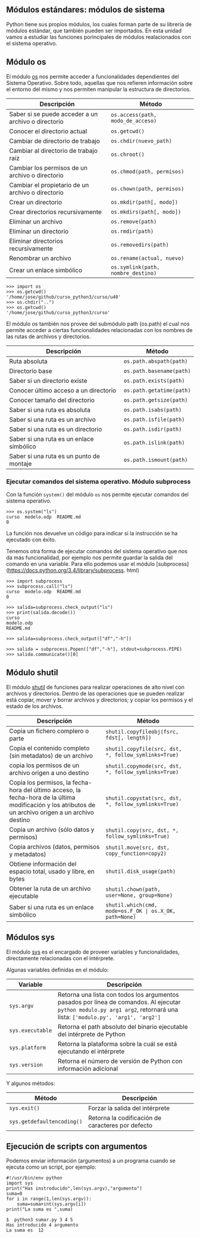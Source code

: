 ## Módulos estándares: módulos de sistema

Python tiene sus propios módulos, los cuales forman parte de su librería de módulos estándar, que también pueden ser importados. En esta unidad vamos a estudiar las funciones porincipales de módulos realacionados con el sistema operativo.

## Módulo os

El módulo [os](https://docs.python.org/3.4/library/os.html#module-os) nos permite acceder a funcionalidades dependientes del Sistema Operativo. Sobre todo, aquellas que nos refieren información sobre el entorno del mismo y nos permiten manipular la estructura de directorios.

   <table>
<thead>
<tr>
  <th>Descripción</th>
  <th>Método</th>
</tr>
</thead>
<tbody>
<tr>
  <td>Saber si se puede acceder a un archivo o directorio</td>
  <td><code>os.access(path, modo_de_acceso)</code></td>
</tr>
<tr>
  <td>Conocer el directorio actual</td>
  <td><code>os.getcwd()</code></td>
</tr>
<tr>
  <td>Cambiar de directorio de trabajo</td>
  <td><code>os.chdir(nuevo_path)</code></td>
</tr>
<tr>
  <td>Cambiar al directorio de trabajo raíz</td>
  <td><code>os.chroot()</code></td>
</tr>
<tr>
  <td>Cambiar los permisos de un archivo o directorio</td>
  <td><code>os.chmod(path, permisos)</code></td>
</tr>
<tr>
  <td>Cambiar el propietario de un archivo o directorio</td>
  <td><code>os.chown(path, permisos)</code></td>
</tr>
<tr>
  <td>Crear un directorio</td>
  <td><code>os.mkdir(path[, modo])</code></td>
</tr>
<tr>
  <td>Crear directorios recursivamente</td>
  <td><code>os.mkdirs(path[, modo])</code></td>
</tr>
<tr>
  <td>Eliminar un archivo</td>
  <td><code>os.remove(path)</code></td>
</tr>
<tr>
  <td>Eliminar un directorio</td>
  <td><code>os.rmdir(path)</code></td>
</tr>
<tr>
  <td>Eliminar directorios recursivamente</td>
  <td><code>os.removedirs(path)</code></td>
</tr>
<tr>
  <td>Renombrar un archivo</td>
  <td><code>os.rename(actual, nuevo)</code></td>
</tr>
<tr>
  <td>Crear un enlace simbólico</td>
  <td><code>os.symlink(path, nombre_destino)</code></td>
</tr>
</tbody>
</table>

	>>> import os
	>>> os.getcwd()
	'/home/jose/github/curso_python3/curso/u40'
	>>> os.chdir("..")
	>>> os.getcwd()
	'/home/jose/github/curso_python3/curso'

El módulo os también nos provee del submódulo path (os.path) el cual nos permite acceder a ciertas funcionalidades relacionadas con los nombres de las rutas de archivos y directorios.

<table>
<thead>
<tr>
  <th>Descripción</th>
  <th>Método</th>
</tr>
</thead>
<tbody>
<tr>
  <td>Ruta absoluta</td>
  <td><code>os.path.abspath(path)</code></td>
</tr>
<tr>
  <td>Directorio base</td>
  <td><code>os.path.basename(path)</code></td>
</tr>
<tr>
  <td>Saber si un directorio existe</td>
  <td><code>os.path.exists(path)</code></td>
</tr>
<tr>
  <td>Conocer último acceso a un directorio</td>
  <td><code>os.path.getatime(path)</code></td>
</tr>
<tr>
  <td>Conocer tamaño del directorio</td>
  <td><code>os.path.getsize(path)</code></td>
</tr>
<tr>
  <td>Saber si una ruta es absoluta</td>
  <td><code>os.path.isabs(path)</code></td>
</tr>
<tr>
  <td>Saber si una ruta es un archivo</td>
  <td><code>os.path.isfile(path)</code></td>
</tr>
<tr>
  <td>Saber si una ruta es un directorio</td>
  <td><code>os.path.isdir(path)</code></td>
</tr>
<tr>
  <td>Saber si una ruta es un enlace simbólico</td>
  <td><code>os.path.islink(path)</code></td>
</tr>
<tr>
  <td>Saber si una ruta es un punto de montaje</td>
  <td><code>os.path.ismount(path)</code></td>
</tr>
</tbody>
</table>

### Ejecutar comandos del sistema operativo. Módulo subprocess

Con la función `system()` del módulo `os` nos permite ejecutar comandos del sistema operativo.

	>>> os.system("ls")
	curso  modelo.odp  README.md
	0

La función nos devuelve un código para indicar si la instrucción se ha ejecutado con éxito.

Tenemos otra forma de ejecutar comandos del sistema operativo que nos da más funcionalidad, por ejemplo nos permite guardar la salida del comando en una variable. Para ello podemos usar el módulo [subprocess](https://docs.python.org/3.4/library/subprocess.
html)

	>>> import subprocess
	>>> subprocess.call("ls")
	curso  modelo.odp  README.md
	0

	>>> salida=subprocess.check_output("ls")
	>>> print(salida.decode())
	curso
	modelo.odp
	README.md

	>>> salida=subprocess.check_output(["df","-h"])

	>>> salida = subprocess.Popen(["df","-h"], stdout=subprocess.PIPE)
	>>> salida.communicate()[0]

## Módulo shutil

El módulo [shutil](https://docs.python.org/3.4/library/shutil.html#module-shutil) de funciones para realizar operaciones de alto nivel con archivos y directorios. Dentro de las operaciones que se pueden realizar está copiar, mover y borrar archivos y directorios; y copiar los permisos y el estado de los archivos. 

<table>
<thead>
<tr>
  <th>Descripción</th>
  <th>Método</th>
</tr>
</thead>
<tbody>
<tr>
  <td>Copia un fichero complero o parte</td>
  <td><code>shutil.copyfileobj(fsrc, fdst[, length])</code></td>
</tr>
<tr>
  <td>Copia el contenido completo (sin metadatos) de un archivo</td>
  <td><code>shutil.copyfile(src, dst, *, follow_symlinks=True)</code></td>
</tr>
<tr>
  <td>copia los permisos de un archivo origen a uno destino</td>
  <td><code>shutil.copymode(src, dst, *, follow_symlinks=True)</code></td>
</tr>
<tr>
  <td>Copia los permisos, la fecha-hora del último acceso, la fecha-hora de la última modificación y los atributos de un archivo origen a un archivo destino</td>
  <td><code>shutil.copystat(src, dst, *, follow_symlinks=True)</code></td>
</tr>
<tr>
  <td>Copia un archivo (sólo datos y permisos)</td>
  <td><code>shutil.copy(src, dst, *, follow_symlinks=True)</code></td>
</tr>
<tr>
  <td>Copia archivos (datos, permisos y metadatos) </td>
  <td><code>shutil.move(src, dst, copy_function=copy2)</code></td>
</tr>
<tr>
  <td>Obtiene información del espacio total, usado y libre, en bytes </td>
  <td><code>shutil.disk_usage(path)</code></td>
</tr>
<tr>
  <td>Obtener la ruta de un archivo ejecutable </td>
  <td><code>shutil.chown(path, user=None, group=None)</code></td>
</tr>
<tr>
  <td>Saber si una ruta es un enlace simbólico</td>
  <td><code>shutil.which(cmd, mode=os.F_OK | os.X_OK, path=None)</code></td>
</tr>
</tbody>
</table>


## Módulos sys 

El módulo [sys](https://docs.python.org/3.4/library/sys.html#module-sys) es el encargado de proveer variables y funcionalidades, directamente relacionadas con el intérprete.

Algunas variables definidas en el módulo:

<table>
<thead>
<tr>
  <th>Variable</th>
  <th>Descripción</th>
</tr>
</thead>
<tbody>
<tr>
  <td><code>sys.argv</code></td>
  <td>Retorna una lista con todos los argumentos pasados por línea de comandos. Al ejecutar <code>python modulo.py arg1 arg2</code>, retornará una lista: <code>['modulo.py', 'arg1', 'arg2']</code></td>
</tr>
<tr>
  <td><code>sys.executable</code></td>
  <td>Retorna el path absoluto del binario ejecutable del intérprete de Python</td>
</tr>
<tr>
  <td><code>sys.platform</code></td>
  <td>Retorna la plataforma sobre la cuál se está ejecutando el intérprete</td>
</tr>
<tr>
  <td><code>sys.version</code></td>
  <td>Retorna el número de versión de Python con información adicional</td>
</tr>
</tbody>
</table>

Y algunos métodos:

<table>
<thead>
<tr>
  <th>Método</th>
  <th>Descripción</th>
</tr>
</thead>
<tbody>
<tr>
  <td><code>sys.exit()</code></td>
  <td>Forzar la salida del intérprete</td>
</tr>
<tr>
  <td><code>sys.getdefaultencoding()</code></td>
  <td>Retorna la codificación de caracteres por defecto</td>
</tr>
</tbody>
</table>

## Ejecución de scripts con argumentos

Podemos enviar información (argumentos) a un programa cuando se ejecuta como un script, por ejemplo:

	#!/usr/bin/env python	
	import sys
	print("Has instroducido",len(sys.argv),"argumento")
	suma=0
	for i in range(1,len(sys.argv)):
		suma=suma+int(sys.argv[i])
	print("La suma es ",suma)

	$  python3 sumar.py 3 4 5
	Has introducido 4 argumento
	La suma es  12



